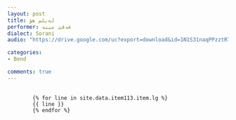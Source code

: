 ```yaml
---
layout: post
title: له‌یلم هۆ
performer: فه‌قێ مینه‌
dialect: Sorani
audio: "https://drive.google.com/uc?export=download&id=1N1S31naqPPzztR74H2jQvnDDYq3lw9V3"

categories:
- Bend

comments: true
---
```


<div class="language-plaintext highlighter-rouge">
    <div class="highlight">
        <pre class="highlight">
            <code>
        {% for line in site.data.item113.item.lg %}
        {{ line }}
        {% endfor %}
            </code>
        </pre>
    </div>
</div>

